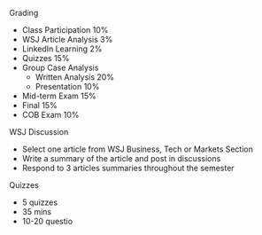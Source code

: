 Grading
- Class Participation 10%
- WSJ Article Analysis 3%
- LinkedIn Learning 2%
- Quizzes 15%
- Group Case Analysis
	- Written Analysis 20%
	- Presentation 10%
- Mid-term Exam 15%
- Final 15%
- COB Exam 10%

WSJ Discussion
- Select one article from WSJ Business, Tech or Markets Section
- Write a summary of the article and post in discussions
- Respond to 3 articles summaries throughout the semester

Quizzes
- 5 quizzes
- 35 mins
- 10-20 questio